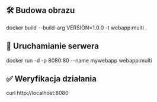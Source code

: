 ## 🛠️ Budowa obrazu
docker build --build-arg VERSION=1.0.0 -t webapp:multi .

## 🚀 Uruchamianie serwera
docker run -d -p 8080:80 --name mywebapp webapp:multi

## ✅ Weryfikacja działania
curl http://localhost:8080
